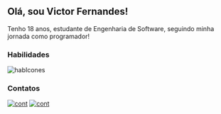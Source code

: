 ## Olá, sou Victor Fernandes!
Tenho 18 anos, estudante de Engenharia de Software, seguindo minha jornada como programador!

### Habilidades
![habIcones](https://skillicons.dev/icons?i=python,lua,java)

### Contatos
[![cont](https://skillicons.dev/icons?i=linkedin)](https://www.linkedin.com/in/victor-fernandes-89037b2a7)
[![cont](https://skillicons.dev/icons?i=gmail)](mailto:fernandes.victor2708@gmail.com)

